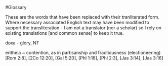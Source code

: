 #Glossary


These are the words that have been replaced with their tranliterated form.
Where necessary associated English text may have been modified to support the transliteration - I am not a translator (nor a scholar) so I rely on existing translations [and common sense] to keep it true.


doxa - glory, NT

eritheia ~ contention, as in partisanship and fractiousness (electioneering)
	[Rom 2:8], [2Co 12:20], [Gal 5:20], [Phl 1:16], [Phl 2:3], [Jas 3:14], [Jas 3:16]
